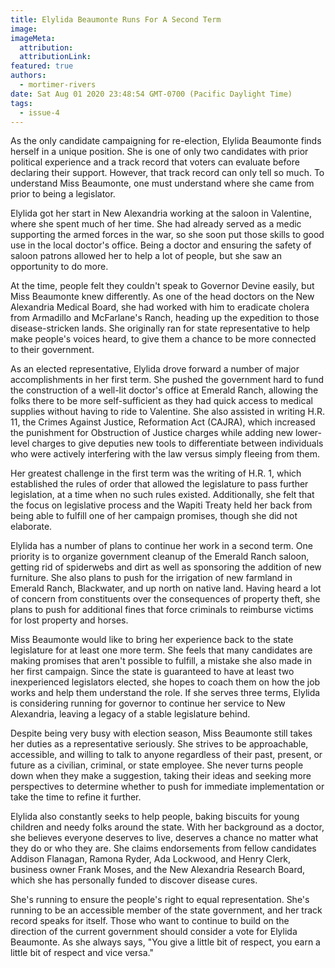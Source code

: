 ```yaml
---
title: Elylida Beaumonte Runs For A Second Term
image:
imageMeta:
  attribution:
  attributionLink:
featured: true
authors: 
  - mortimer-rivers
date: Sat Aug 01 2020 23:48:54 GMT-0700 (Pacific Daylight Time)
tags:
  - issue-4
---
```


As the only candidate campaigning for re-election, Elylida Beaumonte finds herself in a unique position. 
She is one of only two candidates with prior political experience and a track record that voters can 
evaluate before declaring their support. However, that track record can only tell so much. To 
understand Miss Beaumonte, one must understand where she came from prior to being a legislator.

Elylida got her start in New Alexandria working at the saloon in Valentine, where she spent much of her 
time. She had already served as a medic supporting the armed forces in the war, so she soon put those 
skills to good use in the local doctor's office. Being a doctor and ensuring the safety of saloon 
patrons allowed her to help a lot of people, but she saw an opportunity to do more.

At the time, people felt they couldn't speak to Governor Devine easily, but Miss Beaumonte knew 
differently. As one of the head doctors on the New Alexandria Medical Board, she had worked with him 
to eradicate cholera from Armadillo and McFarlane's Ranch, heading up the expedition to those 
disease-stricken lands. She originally ran for state representative to help make people's voices 
heard, to give them a chance to be more connected to their government.

As an elected representative, Elylida drove forward a number of major accomplishments in her first 
term. She pushed the government hard to fund the construction of a well-lit doctor's office at Emerald 
Ranch, allowing the folks there to be more self-sufficient as they had quick access to medical 
supplies without having to ride to Valentine. She also assisted in writing H.R. 11, the Crimes 
Against Justice, Reformation Act (CAJRA), which increased the punishment for Obstruction of Justice 
charges while adding new lower-level charges to give deputies new tools to differentiate between 
individuals who were actively interfering with the law versus simply fleeing from them. 

Her greatest challenge in the first term was the writing of H.R. 1, which established the rules 
of order that allowed the legislature to pass further legislation, at a time when no such rules 
existed. Additionally, she felt that the focus on legislative process and the Wapiti Treaty 
held her back from being able to fulfill one of her campaign promises, though she did not elaborate. 

Elylida has a number of plans to continue her work in a second term. One priority is to organize 
government cleanup of the Emerald Ranch saloon, getting rid of spiderwebs and dirt as well as 
sponsoring the addition of new furniture. She also plans to push for the irrigation of new farmland 
in Emerald Ranch, Blackwater, and up north on native land. Having heard a lot of concern from 
constituents over the consequences of property theft, she plans to push for additional fines that 
force criminals to reimburse victims for lost property and horses.

Miss Beaumonte would like to bring her experience back to the state legislature for at least one more 
term. She feels that many candidates are making promises that aren't possible to fulfill, a 
mistake she also made in her first campaign. Since the state is guaranteed to have at least two 
inexperienced legislators elected, she hopes to coach them on how the job works and help them 
understand the role. If she serves three terms, Elylida is considering running for governor to 
continue her service to New Alexandria, leaving a legacy of a stable legislature behind.

Despite being very busy with election season, Miss Beaumonte still takes her duties as a representative 
seriously. She strives to be approachable, accessible, and willing to talk to anyone regardless of 
their past, present, or future as a civilian, criminal, or state employee. She never turns people 
down when they make a suggestion, taking their ideas and seeking more perspectives to determine 
whether to push for immediate implementation or take the time to refine it further.

Elylida also constantly seeks to help people, baking biscuits for young children and needy folks 
around the state. With her background as a doctor, she believes everyone deserves to live, deserves 
a chance no matter what they do or who they are. She claims endorsements from fellow candidates 
Addison Flanagan, Ramona Ryder, Ada Lockwood, and Henry Clerk, business owner Frank Moses, and the 
New Alexandria Research Board, which she has personally funded to discover disease cures.

She's running to ensure the people's right to equal representation. She's running to be an accessible 
member of the state government, and her track record speaks for itself. Those who want to continue 
to build on the direction of the current government should consider a vote for Elylida Beaumonte. 
As she always says, "You give a little bit of respect, you earn a little bit of respect and vice versa."
 
